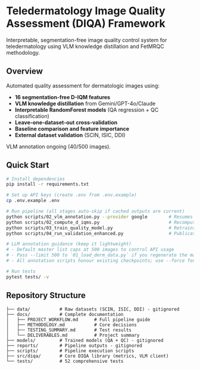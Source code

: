 # Teledermatology Image Quality Assessment (DIQA) Framework

Interpretable, segmentation-free image quality control system for teledermatology using VLM knowledge distillation and FetMRQC methodology.

## Overview

Automated quality assessment for dermatologic images using:
- **16 segmentation-free D-IQM features**
- **VLM knowledge distillation** from Gemini/GPT-4o/Claude
- **Interpretable RandomForest models** (QA regression + QC classification)
- **Leave-one-dataset-out cross-validation**
- **Baseline comparison and feature importance** 
- **External dataset validation** (SCIN, ISIC, DDI)

VLM annotation ongoing (40/500 images).

## Quick Start

```bash
# Install dependencies
pip install -r requirements.txt

# Set up API keys (create .env from .env.example)
cp .env.example .env

# Run pipeline (all stages auto-skip if cached outputs are current)
python scripts/02_vlm_annotation.py --provider google        # Resumes from checkpoint; use --force to re-label
python scripts/02_compute_d_iqms.py                          # Recomputes only when master list changes
python scripts/03_train_quality_model.py                     # Retrains if features/labels are newer
python scripts/04_run_validation_enhanced.py                 # Publication-ready validation with cached figures

# LLM annotation guidance (keep it lightweight)
# - Default master list caps at 500 images to control API usage
# - Pass --limit 500 to `01_load_derm_data.py` if you regenerate the master list
# - All annotation scripts honour existing checkpoints; use --force for a clean rerun

# Run tests
pytest tests/ -v
```

## Repository Structure

```
├── data/           # Raw datasets (SCIN, ISIC, DDI) - gitignored
├── docs/           # Complete documentation
│   ├── PROJECT_WORKFLOW.md      # Full pipeline guide
│   ├── METHODOLOGY.md           # Core decisions
│   ├── TESTING_SUMMARY.md       # Test results
│   └── DELIVERABLES.md          # Project summary
├── models/         # Trained models (QA + QC) - gitignored
├── reports/        # Pipeline outputs - gitignored
├── scripts/        # Pipeline execution scripts
├── src/diqa/       # Core DIQA library (metrics, VLM client)
└── tests/          # 52 comprehensive tests
